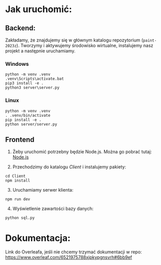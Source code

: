 # Jak uruchomić:

## Backend:

Zakładamy, że znajdujemy się w głównym katalogu repozytorium (`paint-2023z`). Tworzymy i aktywujemy środowisko wirtualne, instalujemy nasz projekt a następnie uruchamiamy.

### Windows

```
python -m venv .venv
.venv\Scripts\activate.bat
pip3 install -e .
python3 server\server.py
```

### Linux

```
python -m venv .venv
. .venv/bin/activate
pip install -e .
python server/server.py
```


## Frontend
1. Żeby uruchomić potrzebny będzie Node.js. Można go pobrać tutaj: [Node.js](https://nodejs.org/en)

2. Przechodzimy do katalogu *Client* i instalujemy pakiety:
```
cd Client
npm install
```

3. Uruchamiamy serwer klienta:
```
npm run dev
```
4. Wyświetlenie zawartości bazy danych:
```
python sql.py
```
# Dokumentacja:

Link do Overleafa, jeśli nie chcemy trzymać dokumentacji w repo:  
https://www.overleaf.com/6521975788xjpkypgnsvrh#6bb9ef
